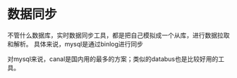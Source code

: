 # 数据同步

不管什么数据库，实时数据同步工具，都是把自己模拟成一个从库，进行数据拉取和解析。 具体来说，mysql是通过binlog进行同步

对mysql来说，canal是国内用的最多的方案；类似的databus也是比较好用的工具。

